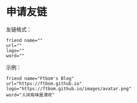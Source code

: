 # 申请友链


友链格式：

```
friend name=""
url=""
logo=""
word=""
```

示例：

```
friend name="Ftbom's Blog"
url="https://ftbom.github.io"
logo="https://ftbom.github.io/images/avatar.png"
word="人间有味是清欢"
```
